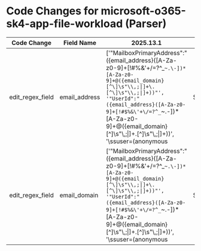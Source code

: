 # Code Changes for microsoft-o365-sk4-app-file-workload (Parser)

| Code Change | Field Name | 2025.13.1 | 2025.14.1 |
|-------------|------------|-----------|------------|
| edit_regex_field | email_address | ['"MailboxPrimaryAddress":"({email_address}([A-Za-z0-9]+[!#$%&\'+-\/=?^_`~])*[A-Za-z0-9]+@({email_domain}[^\]\s"\\,\|]+\.[^\]\s"\\,\|]+))"', '"Sender":"({email_address}([A-Za-z0-9]+[!#$%&\'+\/=?^_`~.\-])*[A-Za-z0-9]+@({email_domain}[^\]\s"\\,;\|]+\.[^\]\s"\\,;\|]+))"', '"UserId":"({email_address}([A-Za-z0-9]+[!#$%&\'+\/=?^_`~.\-])*[A-Za-z0-9]+@({email_domain}[^\]\s"\\,;\|]+\.[^\]\s"\\,;\|]+))', '\ssuser=(anonymous|SecurityComplianceAlerts|({email_address}([A-Za-z0-9]+[!#$%&\'+-\/=?^_`~])*[A-Za-z0-9]+@({email_domain}[^\]\s"\\,\|]+\.[^\]\s"\\,\|]+))|(Unknown|Sync|AirInvestigation|(\w+?_)?(\w+-)?\w+-\w+-\w+-\w+|({user}[\w\.\-\!\#\^\~]{1,40}\$?)))\s', 'exa_json_path=$..MailboxPrimaryAddress,exa_regex=({email_address}([A-Za-z0-9]+[!#$%&\'+-\/=?^_`~])*[A-Za-z0-9]+@({email_domain}[^\]\s"\\,\|]+\.[^\]\s"\\,\|]+))', 'exa_json_path=$..SenderAddress,exa_regex=(<>|\\+|({email_address}([A-Za-z0-9]+[!#$%&\'+\/=?^_`~.\-])*[A-Za-z0-9]+@({email_domain}[^\]\s"\\,;\|]+\.[^\]\s"\\,;\|]+)))', 'exa_json_path=$..UserId,exa_regex=({email_address}([A-Za-z0-9]+[!#$%&\'+\/=?^_`~.\-])*[A-Za-z0-9]+@({email_domain}[^\]\s"\\,;\|]+\.[^\]\s"\\,;\|]+))', 'exa_regex="Sender":"({email_address}([A-Za-z0-9]+[!#$%&\'+\/=?^_`~.\-])*[A-Za-z0-9]+@({email_domain}[^\]\s"\\,;\|]+\.[^\]\s"\\,;\|]+))"', 'exa_regex=\ssuser=(anonymous|SecurityComplianceAlerts|({email_address}([A-Za-z0-9]+[!#$%&\'+-\/=?^_`~])*[A-Za-z0-9]+@({email_domain}[^\]\s"\\,\|]+\.[^\]\s"\\,\|]+))|(Unknown|Sync|AirInvestigation|(\w+?_)?(\w+-)?\w+-\w+-\w+-\w+|({user}[\w\.\-\!\#\^\~]{1,40}\$?)))\s'] | ['"MailboxPrimaryAddress":"({email_address}([A-Za-z0-9]+[!#$%&\'+-\/=?^_`~])*[A-Za-z0-9]+@({email_domain}[^\]\s"\\,\|]+\.[^\]\s"\\,\|]+))"', '"Sender":"({email_address}([A-Za-z0-9]+[!#$%&\'+\/=?^_`~.\-])*[A-Za-z0-9]+@({email_domain}[^\]\s"\\,;\|]+\.[^\]\s"\\,;\|]+))"', '"UserId":"({email_address}([A-Za-z0-9]+[!#$%&\'+\/=?^_`~.\-])*[A-Za-z0-9]+@({email_domain}[^\]\s"\\,;\|]+\.[^\]\s"\\,;\|]+))', '\ssuser=(anonymous|SecurityComplianceAlerts|({email_address}([A-Za-z0-9]+[!#$%&\'+-\/=?^_`~])*[A-Za-z0-9]+@({email_domain}[^\]\s"\\,\|]+\.[^\]\s"\\,\|]+))|(Unknown|Sync|AirInvestigation|(\w+?_)?(\w+-)?\w+-\w+-\w+-\w+|({user}[\w\.\-\!\#\^\~]{1,40}\$?)))\s', 'exa_json_path=$..MailboxPrimaryAddress,exa_regex=({email_address}([A-Za-z0-9]+[!#$%&\'+-\/=?^_`~])*[A-Za-z0-9]+@({email_domain}[^\]\s"\\,\|]+\.[^\]\s"\\,\|]+))', 'exa_json_path=$..SenderAddress,exa_regex=(<>|\\+|({email_address}([A-Za-z0-9]+[!#$%&\'+\/=?^_`~.\-])*[A-Za-z0-9]+@({email_domain}[^\]\s"\\,;\|]+\.[^\]\s"\\,;\|]+)))', 'exa_json_path=$..UserId,exa_regex=({email_address}([A-Za-z0-9]+[!#$%&\'+\/=?^_`~.\-])*[A-Za-z0-9]+@({email_domain}[^\]\s"\\,;\|]+\.[^\]\s"\\,;\|]+))', 'exa_json_path=$.Attendees[0:].UPN,exa_regex=({email_address}([A-Za-z0-9]+[!#$%&\'+\/=?^_`~.\-])*[A-Za-z0-9]+@({email_domain}[^\]\s"\\,;\|]+\.[^\]\s"\\,;\|]+))', 'exa_regex="Sender":"({email_address}([A-Za-z0-9]+[!#$%&\'+\/=?^_`~.\-])*[A-Za-z0-9]+@({email_domain}[^\]\s"\\,;\|]+\.[^\]\s"\\,;\|]+))"', 'exa_regex=\ssuser=(anonymous|SecurityComplianceAlerts|({email_address}([A-Za-z0-9]+[!#$%&\'+-\/=?^_`~])*[A-Za-z0-9]+@({email_domain}[^\]\s"\\,\|]+\.[^\]\s"\\,\|]+))|(Unknown|Sync|AirInvestigation|(\w+?_)?(\w+-)?\w+-\w+-\w+-\w+|({user}[\w\.\-\!\#\^\~]{1,40}\$?)))\s'] |
| edit_regex_field | email_domain | ['"MailboxPrimaryAddress":"({email_address}([A-Za-z0-9]+[!#$%&\'+-\/=?^_`~])*[A-Za-z0-9]+@({email_domain}[^\]\s"\\,\|]+\.[^\]\s"\\,\|]+))"', '"Sender":"({email_address}([A-Za-z0-9]+[!#$%&\'+\/=?^_`~.\-])*[A-Za-z0-9]+@({email_domain}[^\]\s"\\,;\|]+\.[^\]\s"\\,;\|]+))"', '"UserId":"({email_address}([A-Za-z0-9]+[!#$%&\'+\/=?^_`~.\-])*[A-Za-z0-9]+@({email_domain}[^\]\s"\\,;\|]+\.[^\]\s"\\,;\|]+))', '\ssuser=(anonymous|SecurityComplianceAlerts|({email_address}([A-Za-z0-9]+[!#$%&\'+-\/=?^_`~])*[A-Za-z0-9]+@({email_domain}[^\]\s"\\,\|]+\.[^\]\s"\\,\|]+))|(Unknown|Sync|AirInvestigation|(\w+?_)?(\w+-)?\w+-\w+-\w+-\w+|({user}[\w\.\-\!\#\^\~]{1,40}\$?)))\s', 'exa_json_path=$..MailboxPrimaryAddress,exa_regex=({email_address}([A-Za-z0-9]+[!#$%&\'+-\/=?^_`~])*[A-Za-z0-9]+@({email_domain}[^\]\s"\\,\|]+\.[^\]\s"\\,\|]+))', 'exa_json_path=$..SenderAddress,exa_regex=(<>|\\+|({email_address}([A-Za-z0-9]+[!#$%&\'+\/=?^_`~.\-])*[A-Za-z0-9]+@({email_domain}[^\]\s"\\,;\|]+\.[^\]\s"\\,;\|]+)))', 'exa_json_path=$..UserId,exa_regex=({email_address}([A-Za-z0-9]+[!#$%&\'+\/=?^_`~.\-])*[A-Za-z0-9]+@({email_domain}[^\]\s"\\,;\|]+\.[^\]\s"\\,;\|]+))', 'exa_regex="Sender":"({email_address}([A-Za-z0-9]+[!#$%&\'+\/=?^_`~.\-])*[A-Za-z0-9]+@({email_domain}[^\]\s"\\,;\|]+\.[^\]\s"\\,;\|]+))"', 'exa_regex=\ssuser=(anonymous|SecurityComplianceAlerts|({email_address}([A-Za-z0-9]+[!#$%&\'+-\/=?^_`~])*[A-Za-z0-9]+@({email_domain}[^\]\s"\\,\|]+\.[^\]\s"\\,\|]+))|(Unknown|Sync|AirInvestigation|(\w+?_)?(\w+-)?\w+-\w+-\w+-\w+|({user}[\w\.\-\!\#\^\~]{1,40}\$?)))\s'] | ['"MailboxPrimaryAddress":"({email_address}([A-Za-z0-9]+[!#$%&\'+-\/=?^_`~])*[A-Za-z0-9]+@({email_domain}[^\]\s"\\,\|]+\.[^\]\s"\\,\|]+))"', '"Sender":"({email_address}([A-Za-z0-9]+[!#$%&\'+\/=?^_`~.\-])*[A-Za-z0-9]+@({email_domain}[^\]\s"\\,;\|]+\.[^\]\s"\\,;\|]+))"', '"UserId":"({email_address}([A-Za-z0-9]+[!#$%&\'+\/=?^_`~.\-])*[A-Za-z0-9]+@({email_domain}[^\]\s"\\,;\|]+\.[^\]\s"\\,;\|]+))', '\ssuser=(anonymous|SecurityComplianceAlerts|({email_address}([A-Za-z0-9]+[!#$%&\'+-\/=?^_`~])*[A-Za-z0-9]+@({email_domain}[^\]\s"\\,\|]+\.[^\]\s"\\,\|]+))|(Unknown|Sync|AirInvestigation|(\w+?_)?(\w+-)?\w+-\w+-\w+-\w+|({user}[\w\.\-\!\#\^\~]{1,40}\$?)))\s', 'exa_json_path=$..MailboxPrimaryAddress,exa_regex=({email_address}([A-Za-z0-9]+[!#$%&\'+-\/=?^_`~])*[A-Za-z0-9]+@({email_domain}[^\]\s"\\,\|]+\.[^\]\s"\\,\|]+))', 'exa_json_path=$..SenderAddress,exa_regex=(<>|\\+|({email_address}([A-Za-z0-9]+[!#$%&\'+\/=?^_`~.\-])*[A-Za-z0-9]+@({email_domain}[^\]\s"\\,;\|]+\.[^\]\s"\\,;\|]+)))', 'exa_json_path=$..UserId,exa_regex=({email_address}([A-Za-z0-9]+[!#$%&\'+\/=?^_`~.\-])*[A-Za-z0-9]+@({email_domain}[^\]\s"\\,;\|]+\.[^\]\s"\\,;\|]+))', 'exa_json_path=$.Attendees[0:].UPN,exa_regex=({email_address}([A-Za-z0-9]+[!#$%&\'+\/=?^_`~.\-])*[A-Za-z0-9]+@({email_domain}[^\]\s"\\,;\|]+\.[^\]\s"\\,;\|]+))', 'exa_regex="Sender":"({email_address}([A-Za-z0-9]+[!#$%&\'+\/=?^_`~.\-])*[A-Za-z0-9]+@({email_domain}[^\]\s"\\,;\|]+\.[^\]\s"\\,;\|]+))"', 'exa_regex=\ssuser=(anonymous|SecurityComplianceAlerts|({email_address}([A-Za-z0-9]+[!#$%&\'+-\/=?^_`~])*[A-Za-z0-9]+@({email_domain}[^\]\s"\\,\|]+\.[^\]\s"\\,\|]+))|(Unknown|Sync|AirInvestigation|(\w+?_)?(\w+-)?\w+-\w+-\w+-\w+|({user}[\w\.\-\!\#\^\~]{1,40}\$?)))\s'] |